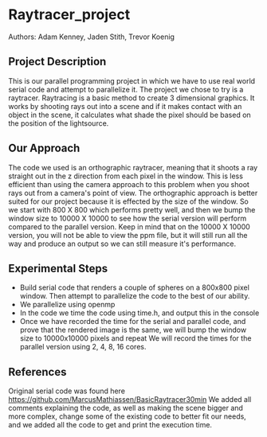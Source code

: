 # Raytracer_project
Authors: Adam Kenney, Jaden Stith, Trevor Koenig

## Project Description
This is our parallel programming project in which we have to use real world serial code and attempt to parallelize it. The project we chose to try is a raytracer. Raytracing is a basic method to create 3 dimensional graphics. It works by shooting rays out into a scene and if it makes contact with an object in the scene, it calculates what shade the pixel should be based on the position of the lightsource.

## Our Approach
The code we used is an orthographic raytracer, meaning that it shoots a ray straight out in the z direction from each pixel in the window. This is less efficient than using the camera approach to this problem when you shoot rays out from a camera's point of view. The orthographic approach is better suited for our project because it is effected by the size of the window. So we start with 800 X 800 which performs pretty well, and then we bump the window size to 10000 X 10000 to see how the serial version will perform compared to the parallel version. Keep in mind that on the 10000 X 10000 version, you will not be able to view the ppm file, but it will still run all the way and produce an output so we can still measure it's performance.

## Experimental Steps
- Build serial code that renders a couple of spheres on a 800x800 pixel window. Then attempt to parallelize the code to the best of our ability.
- We parallelize using openmp
- In the code we time the code using time.h, and output this in the console
- Once we have recorded the time for the serial and parallel code, and prove that the rendered image is the same, we will bump the window size to 10000x10000 pixels and repeat We will record the times for the parallel version using 2, 4, 8, 16 cores.

## References
Original serial code was found here https://github.com/MarcusMathiassen/BasicRaytracer30min
We added all comments explaining the code, as well as making the scene bigger and more complex, change some of the existing code to better fit our needs, and we added all the code to get and print the execution time.


